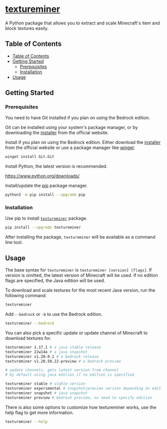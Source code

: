 # [textureminer](https://4mbl.link/gh/textureminer)

A Python package that allows you to extract and scale Minecraft's item and block textures easily.

## Table of Contents

* [Table of Contents](#table-of-contents)
* [Getting Started](#getting-started)
  * [Prerequisites](#prerequisites)
  * [Installation](#installation)
* [Usage](#usage)

## Getting Started

### Prerequisites

You need to have Git installed if you plan on using the Bedrock edition.

Git can be installed using your system's package manager, or by downloading the [installer](https://git-scm.com/download/) from the official website.

Install if you plan on using the Bedrock edition.
Either download the [installer](https://git-scm.com/download/) from the official website or use a package manager like [winget](https://learn.microsoft.com/en-us/windows/package-manager/winget/#install-winget).

```sh
winget install Git.Git
```

Install Python, the latest version is recommended.

<https://www.python.org/downloads/>

Install/update the [pip](https://pip.pypa.io/en/stable/) package manager.

```sh
python3 -m pip install --upgrade pip
```

### Installation

Use pip to install [`textureminer`](https://pypi.org/project/textureminer) package.

```sh
pip install --upgrade textureminer
```

After installing the package, `textureminer` will be available as a command line tool.

## Usage

The base syntax for `textureminer` is `textureminer [version] [flags]`. If version is omitted, the latest version of Minecraft will be used. If no edition flags are specified, the Java edition will be used.

To download and scale textures for the most recent Java version, run the following command.

```sh
textureminer
```

Add `--bedrock` or `-b` to use the Bedrock edition.

```sh
textureminer --bedrock
```

You can also pick a specific update or update channel of Minecraft to download textures for.

```sh
textureminer 1.17.1 # a java stable release
textureminer 22w14a # a java snapshot
textureminer v1.20.0.1 # a bedrock release
textureminer v1.20.50.22-preview # a bedrock preview

# update channels, gets latest version from channel
# by default using java edition if no edition is specified

textureminer stable # stable version
textureminer experimental # snapshot/preview version depending on edition
textureminer snapshot # java snapshot
textureminer preview # bedrock preview, no need to specify edition

```

There is also some options to customize how textureminer works, use the help flag to get more information.

```sh
textureminer --help
```

